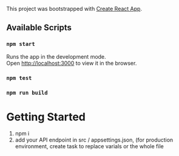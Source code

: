 This project was bootstrapped with [Create React App](https://github.com/facebook/create-react-app).

## Available Scripts

### `npm start`

Runs the app in the development mode.<br>
Open [http://localhost:3000](http://localhost:3000) to view it in the browser.

### `npm test`

### `npm run build`

# Getting Started

1. npm i
2. add your API endpoint in src / appsettings.json, (for production environment, create task to replace varials or the whole file